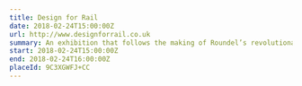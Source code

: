 ```yaml
---
title: Design for Rail
date: 2018-02-24T15:00:00Z
url: http://www.designforrail.co.uk
summary: An exhibition that follows the making of Roundel’s revolutionary identity system for Railfreight. A moving brand ahead of its time.
start: 2018-02-24T15:00:00Z
end: 2018-02-24T16:00:00Z
placeId: 9C3XGWFJ+CC
---
```

